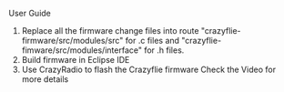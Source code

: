 User Guide
1. Replace all the firmware change files into route "crazyflie-firmware/src/modules/src" for .c files 
   and "crazyflie-fimware/src/modules/interface" for .h files.
2. Build firmware in Eclipse IDE
3. Use CrazyRadio to flash the Crazyflie firmware
Check the Video for more details 


